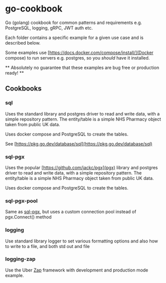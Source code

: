 # go-cookbook

Go (golang) cookbook for common patterns and requirements e.g. PostgreSQL, logging, gRPC,
JWT auth etc.

Each folder contains a specific example for a given use case and is described below.

Some examples use [https://docs.docker.com/compose/install/](Docker compose) to run servers e.g. postgres,
so you _should_ have it installed.

** Absolutely no guarantee that these examples are bug free or production ready! **

## Cookbooks

### sql

Uses the standard library and postgres driver to read and write data, with a simple repository pattern.
The entity/table is a simple NHS Pharmacy object taken from public UK data.

Uses docker compose and PostgreSQL to create the tables.

See [https://pkg.go.dev/database/sql](https://pkg.go.dev/database/sql)


### sql-pgx

Uses the popular [https://github.com/jackc/pgx](pgx) library and postgres driver to read and write data, with a simple repository pattern.
The entity/table is a simple NHS Pharmacy object taken from public UK data.

Uses docker compose and PostgreSQL to create the tables.

### sql-pgx-pool

Same as [sql-pgx](#sql-pgx), but uses a custom connection pool instead of pgx.Connect() method

### logging

Use standard library logger to set various formatting options and also how to write to a file, and both std out and file

### logging-zap

Use the Uber [Zap](https://github.com/uber-go/zap) framework with development and production mode example.